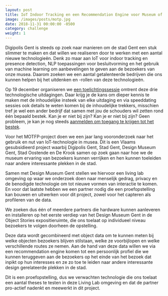 ```yaml
---
layout: post                        
title: IoT Indoor Tracking en een Recommendation Engine voor Museum of Things for People
image: /images/posts/motp.jpg
date: 2018-11-31 00:00:00 -0500
category: challenge
weight: 1
---
```


Digipolis Gent is steeds op zoek naar manieren om de stad Gent een stuk slimmer te maken en dat willen we realiseren door te werken met een aantal nieuwe technologieën. Denk zo maar aan IoT voor indoor tracking en presence detection, NLP toepassingen voor besluitvorming en het gebruik van machine learning om aanbevelingen te geven aan de bezoekers van onze musea. Daarom zoeken we een aantal getalenteerde bedrijven die ons kunnen helpen bij het uitdenken en -rollen van deze technologieën.

Op 19 december organiseren we [een toelichtingssessie](https://digitaleinnovatiegent.eventbrite.be/) omtrent deze drie technologische uitdagingen. Daar krijg je de kans om dieper kennis te maken met de inhoudelijke insteek van elke uitdaging en via speeddating sessies ook details te weten komen bij de inhoudelijke trekkers, misschien tref je wel een ander bedrijf dat samen met jou de schouders wil zetten rond één bepaald bestek. Kan je er niet bij zijn? Kan je er niet bij zijn? Geen probleem, je kan je nog steeds [aanmelden om toegang te krijgen tot het bestek](https://goo.gl/forms/HOgYqJqnpguIKqgx1).

Voor het MOTFP-project doen we een jaar lang vooronderzoek naar het gebruik en nut van IoT-technologie in musea. Dit is een Vlaams gesubsidieerd project waarbij Digipolis Gent, Stad Gent, Design Museum Gent, Stad Oostende en De Krook samen op zoek gaan naar hoe we de museum ervaring van bezoekers kunnen verrijken en hen kunnen toeleiden naar andere interessante plekken in de stad.

Samen met Design Museum Gent stellen we hiervoor een living lab omgeving op waar we onderzoek doen naar menselijk gedrag, privacy en de benodigde technologie om tot nieuwe vormen van interactie te komen. En voor dat laatste hebben we een partner nodig die een proefopstelling kan bouwen en uitwerken voor dit project, zowel voor het capteren als profileren van de data.

We zoeken dus één of meerdere partners die hardware kunnen aanleveren en installeren op het eerste verdiep van het Design Museum Gent in de Object Stories expositieruimte, die ons toelaat op individueel niveau bezoekers te volgen doorheen de opstelling. 

Deze data wordt gecombineerd met object data om te kunnen meten bij welke objecten bezoekers blijven stilstaan, welke ze voorbijlopen en welke verschillende routes ze nemen. Aan de hand van deze data willen we via een recommendation engine komen tot een persoonlijk profiel die we kunnen teruggeven aan de bezoekers op het einde van het bezoek dat inpikt op hun interesses en ze zo toe te leiden naar andere interessante design gerelateerde plekken in de stad. 

Dit is een proefopstelling, dus we verwachten technologie die ons toelaat een aantal theses te testen in deze Living Lab omgeving en dat de partner pro-actief nadenkt en meewerkt in dit project.